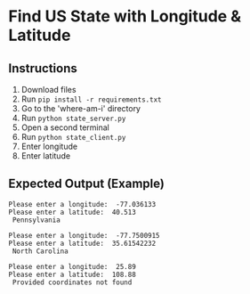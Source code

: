 # Find US State with Longitude & Latitude  

## Instructions  
1. Download files  
2. Run ```pip install -r requirements.txt```  
3. Go to the 'where-am-i' directory  
4. Run ```python state_server.py```  
5. Open a second terminal  
6. Run ```python state_client.py```  
5. Enter longitude  
6. Enter latitude  

## Expected Output (Example)  
```
Please enter a longitude:  -77.036133
Please enter a latitude:  40.513
 Pennsylvania
```
```
Please enter a longitude:  -77.7500915
Please enter a latitude:  35.61542232
 North Carolina
```
```
Please enter a longitude:  25.89
Please enter a latitude:  108.88
 Provided coordinates not found
```

